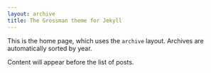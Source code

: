 ```yaml
---
layout: archive
title: The Grossman theme for Jekyll
---
```


This is the home page, which uses the `archive` layout. Archives are automatically sorted by year.

Content will appear before the list of posts.
